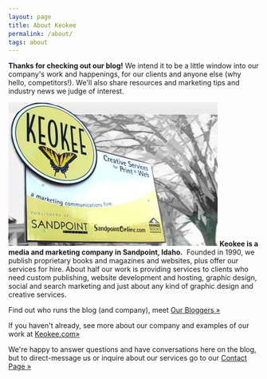 ```yaml
---
layout: page
title: About Keokee
permalink: /about/
tags: about
---
```


**Thanks for checking out our blog!** We intend it to be a little window into our company's work and happenings, for our clients and anyone else (why hello, competitors!). We'll also share resources and marketing tips and industry news we judge of interest.

<img class="alignleft" alt="Keokee sign" src="/images/KeokeeSign.jpg" /> **Keokee is a media and marketing company in Sandpoint, Idaho.**  Founded in 1990, we publish proprietary books and magazines and websites, plus offer our services for hire. About half our work is providing services to clients who need custom publishing, website development and hosting, graphic design, social and search marketing and just about any kind of graphic design and creative services.

Find out who runs the blog (and company), meet <a href="/our-bloggers/" title="Our Bloggers">Our Bloggers &raquo;</a>

If you haven't already, see more about our company and examples of our work at <a title="Keokee Co. Publishing, Inc." href="http://keokee.com">Keokee.com»</a>

We're happy to answer questions and have conversations here on the blog, but to direct-message us or inquire about our services go to our <a title="Contact Keokee" href="http://keokee.com/contact/">Contact Page »</a>